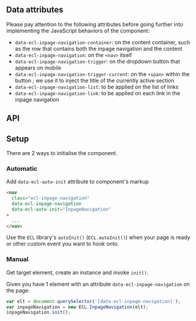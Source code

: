 ## Data attributes

Please pay attention to the following attributes before going further into implementing the JavaScript behaviors of the component:

- `data-ecl-inpage-navigation-container`: on the content container, such as the row that contains both the inpage navigation and the content
- `data-ecl-inpage-navigation`: on the `<nav>` itself
- `data-ecl-inpage-navigation-trigger`: on the dropdown button that appears on mobile
- `data-ecl-inpage-navigation-trigger-current`: on the `<span>` within the button ; we use it to inject the title of the currently active section
- `data-ecl-inpage-navigation-list`: to be applied on the list of links
- `data-ecl-inpage-navigation-link`: to be applied on each link in the inpage navigation

## API

<InpageNavigationJSDoc />

## Setup

There are 2 ways to initialise the component.

### Automatic

Add `data-ecl-auto-init` attribute to component's markup

```html
<nav
  class="ecl-inpage-navigation"
  data-ecl-inpage-navigation
  data-ecl-auto-init="InpageNavigation"
>
  ...
</nav>
```

Use the `ECL` library's `autoInit()` (`ECL.autoInit()`) when your page is ready or other custom event you want to hook onto.

### Manual

Get target element, create an instance and invoke `init()`.

Given you have 1 element with an attribute `data-ecl-inpage-navigation` on the page:

```js
var elt = document.querySelector('[data-ecl-inpage-navigation]');
var inpageNavigation = new ECL.InpageNavigation(elt);
inpageNavigation.init();
```

